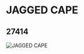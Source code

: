 # JAGGED CAPE
## 27414
![JAGGED CAPE](https://lc-www-live-s.legocdn.com/media/bricks/5/2/6158330.jpg)